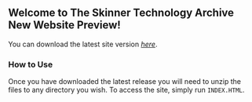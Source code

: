 ## Welcome to The Skinner Technology Archive New Website Preview!

You can download the latest site version _[here](https://github.com/NeoSkin7/STAWebsite/releases/)_.

### How to Use

Once you have downloaded the latest release you will need to unzip the files to any directory you wish.
To access the site, simply run `INDEX.HTML`.
